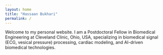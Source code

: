 ```yaml
---
layout: home
title: "Hassaan Bukhari"
permalink: /
---
```

Welcome to my personal website. I am a Postdoctoral Fellow in Biomedical Engineering at Cleveland Clinic, Ohio, USA, specializing in biomedical signal (ECG, vesical pressure) processing, cardiac modeling, and AI-driven biomedical technologies.
